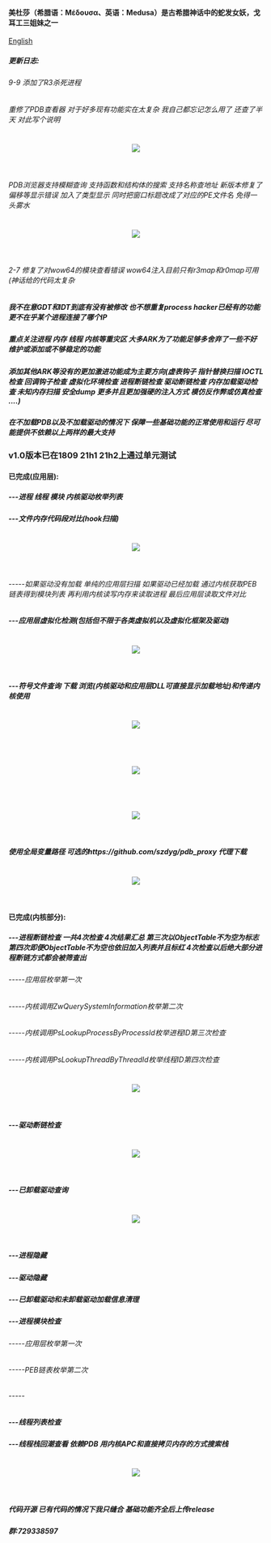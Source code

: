 #### 美杜莎（希腊语：Μέδουσα、英语：Medusa）是古希腊神话中的蛇发女妖，戈耳工三姐妹之一

[English](https://github.com/DragonQuestHero/Medusa/blob/master/Readme-en.md)

##### 更新日志:

###### 9-9 添加了R3杀死进程

###### 重修了PDB查看器 对于好多现有功能实在太复杂 我自己都忘记怎么用了 还查了半天 对此写个说明

<h1 align="center">
	<img src="IMG/2024-9-9/1.png" >
	<br>
	<br>
</h1>

###### PDB浏览器支持模糊查询 支持函数和结构体的搜索 支持名称查地址 新版本修复了偏移等显示错误 加入了类型显示 同时把窗口标题改成了对应的PE文件名 免得一头雾水

<h1 align="center">
	<img src="IMG/2024-9-9/2.png" >
	<br>
	<br>
</h1>

###### 2-7 修复了对wow64的模块查看错误 wow64注入目前只有r3map和r0map可用(神话给的代码太复杂



##### 我不在意GDT和IDT到底有没有被修改 也不想重复process hacker已经有的功能 更不在乎某个进程连接了哪个IP

##### 重点关注进程 内存 线程 内核等重灾区 大多ARK为了功能足够多舍弃了一些不好维护或添加或不够稳定的功能 

##### 添加其他ARK等没有的更加激进功能成为主要方向(虚表钩子 指针替换扫描 IOCTL检查 回调钩子检查 虚拟化环境检查 进程断链检查 驱动断链检查 内存加载驱动检查 未知内存扫描 安全dump 更多并且更加强硬的注入方式 模仿反作弊或仿真检查 ....)

##### 在不加载PDB以及不加载驱动的情况下 保障一些基础功能的正常使用和运行 尽可能提供不依赖以上两样的最大支持

### v1.0版本已在1809 21h1 21h2上通过单元测试

#### 已完成(应用层):

##### ---进程 线程 模块 内核驱动枚举列表

##### ---文件内存代码段对比(hook扫描)

<h1 align="center">
	<img src="IMG/10.png" >
	<br>
	<br>
</h1>

###### -----如果驱动没有加载 单纯的应用层扫描 如果驱动已经加载 通过内核获取PEB链表得到模块列表 再利用内核读写内存来读取进程 最后应用层读取文件对比

##### ---应用层虚拟化检测(包括但不限于各类虚拟机以及虚拟化框架及驱动)

<h1 align="center">
	<img src="IMG/1.png" >
	<br>
	<br>
</h1>

##### ---符号文件查询 下载 浏览(内核驱动和应用层DLL可直接显示加载地址)和传递内核使用

<h1 align="center">
	<img src="IMG/4.png" >
	<br>
	<br>
</h1>

<h1 align="center">
	<img src="IMG/6.png" >
	<br>
	<br>
</h1>

<h1 align="center">
	<img src="IMG/5.png" >
	<br>
	<br>
</h1>

##### 使用全局变量路径 可选的https://github.com/szdyg/pdb_proxy 代理下载

<h1 align="center">
	<img src="IMG/7.png" >
	<br>
	<br>
</h1>

#### 已完成(内核部分):

##### ---进程断链检查 一共4次检查 4次结果汇总 第三次以ObjectTable不为空为标志 第四次即便ObjectTable不为空也依旧加入列表并且标红 4次检查以后绝大部分进程断链方式都会被筛查出

###### -----应用层枚举第一次

###### -----内核调用ZwQuerySystemInformation枚举第二次

###### -----内核调用PsLookupProcessByProcessId枚举进程ID第三次检查

###### -----内核调用PsLookupThreadByThreadId枚举线程ID第四次检查

<h1 align="center">
	<img src="IMG/2.png" >
	<br>
	<br>
</h1>


##### ---驱动断链检查

<h1 align="center">
	<img src="IMG/3.png" >
	<br>
	<br>
</h1>

##### ---已卸载驱动查询

<h1 align="center">
	<img src="IMG/8.png" >
	<br>
	<br>
</h1>

##### ---进程隐藏

##### ---驱动隐藏

##### ---已卸载驱动和未卸载驱动加载信息清理

##### ---进程模块检查

###### -----应用层枚举第一次

###### -----PEB链表枚举第二次

###### -----

##### ---线程列表检查

##### ---线程栈回潮查看 依赖PDB 用内核APC和直接拷贝内存的方式搜索栈

<h1 align="center">
	<img src="IMG/9.png" >
	<br>
	<br>
</h1>


##### 代码开源 已有代码的情况下我只缝合 基础功能齐全后上传release

##### 群:729338597